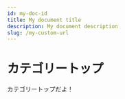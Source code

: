 ```yaml
---
id: my-doc-id
title: My document title
description: My document description
slug: /my-custom-url
---
```


# カテゴリートップ

カテゴリートップだよ！